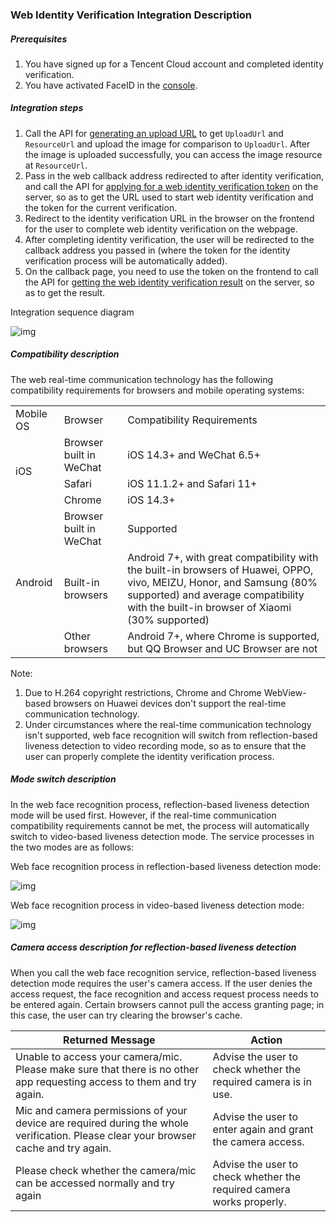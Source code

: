 

### Web Identity Verification Integration Description

##### Prerequisites

1. You have signed up for a Tencent Cloud account and completed identity verification.
2. You have activated FaceID in the [console](https://console.intl.cloud.tencent.com/faceid).

##### Integration steps

1. Call the API for [generating an upload URL](Generating-Upload-URL.md) to get `UploadUrl` and `ResourceUrl` and upload the image for comparison to `UploadUrl`. After the image is uploaded successfully, you can access the image resource at `ResourceUrl`.
2. Pass in the web callback address redirected to after identity verification, and call the API for [applying for a web identity verification token](applying-for-web-identity-verification-token.md) on the server, so as to get the URL used to start web identity verification and the token for the current verification.
3. Redirect to the identity verification URL in the browser on the frontend for the user to complete web identity verification on the webpage.
4. After completing identity verification, the user will be redirected to the callback address you passed in (where the token for the identity verification process will be automatically added).
5. On the callback page, you need to use the token on the frontend to call the API for [getting the web identity verification result](getting-web-identity-verification-result.md) on the server, so as to get the result.

Integration sequence diagram

![img](https://qcloudimg.tencent-cloud.cn/raw/a554aedf1bf02f57165a24eae09acf1b.png)

##### Compatibility description

The web real-time communication technology has the following compatibility requirements for browsers and mobile operating systems:

<table>
	<tr><td>Mobile OS</td><td>Browser</td><td>Compatibility Requirements</td></tr>
	<tr ><td rowspan="3" style= "vertical-align: middle;">iOS</td><td>Browser built in WeChat</td><td>iOS 14.3+ and WeChat 6.5+</td></tr>
	<tr><td>Safari</td><td>iOS 11.1.2+ and Safari 11+</td></tr>
	<tr><td>Chrome</td><td>iOS 14.3+</td></tr>
	<tr><td rowspan="3" style= "vertical-align: middle;">Android</td><td>Browser built in WeChat</td><td>Supported</td></tr>
	<tr><td>Built-in browsers</td><td>Android 7+, with great compatibility with the built-in browsers of Huawei, OPPO, vivo, MEIZU, Honor, and Samsung (80% supported) and average compatibility with the built-in browser of Xiaomi (30% supported)</td></tr>
	<tr><td>Other browsers</td><td>Android 7+, where Chrome is supported, but QQ Browser and UC Browser are not</td></tr>
</table>

Note:

1. Due to H.264 copyright restrictions, Chrome and Chrome WebView-based browsers on Huawei devices don't support the real-time communication technology.
2. Under circumstances where the real-time communication technology isn't supported, web face recognition will switch from reflection-based liveness detection to video recording mode, so as to ensure that the user can properly complete the identity verification process.

##### Mode switch description

In the web face recognition process, reflection-based liveness detection mode will be used first. However, if the real-time communication compatibility requirements cannot be met, the process will automatically switch to video-based liveness detection mode. The service processes in the two modes are as follows:

Web face recognition process in reflection-based liveness detection mode:

![img](https://qcloudimg.tencent-cloud.cn/raw/5bc060671b612d043a5dbb354f2f513a.png)

Web face recognition process in video-based liveness detection mode:

![img](https://qcloudimg.tencent-cloud.cn/raw/f15bd944c395b48bdbf3e0f9df3c873c.png)

##### Camera access description for reflection-based liveness detection

When you call the web face recognition service, reflection-based liveness detection mode requires the user's camera access. If the user denies the access request, the face recognition and access request process needs to be entered again. Certain browsers cannot pull the access granting page; in this case, the user can try clearing the browser's cache.

| Returned Message                                                     | Action                             |
| ------------------------------------------------------------ | ------------------------------------ |
| Unable to access your camera/mic. Please make sure that there is no other app requesting access to them and try again. | Advise the user to check whether the required camera is in use. |
| Mic and camera permissions of your device are required during the whole verification. Please clear your browser cache and try again. | Advise the user to enter again and grant the camera access. |
| Please check whether the camera/mic can be accessed normally and try again | Advise the user to check whether the required camera works properly. |
